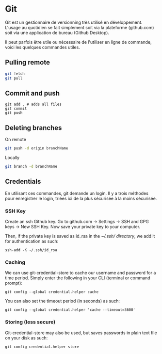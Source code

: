 # Git

Git est un gestionnaire de versionning très utilisé en développement. L'usage au quotidien se fait simplement soit via la plateforme (github.com) soit via une application de bureau (Github Desktop).

Il peut parfois être utile ou nécessaire de l'utiliser en ligne de commande, voici les quelques commandes utiles.

## Pulling remote

```bash
git fetch
git pull
```

## Commit and push

```
git add . # adds all files
git commit
git push
```

## Deleting branches

On remote

```bash
git push -d origin branchName
```

Locally

```bash
git branch -d branchName
```

## Credentials

En utilisant ces commandes, git demande un login. Il y a trois méthodes pour enregistrer le login, triées ici de la plus sécurisée à la moins sécurisée.

### SSH Key

Create an ssh Github key. Go to github.com -> Settings -> SSH and GPG keys -> New SSH Key. Now save your private key to your computer.

Then, if the private key is saved as id_rsa in the *~/.ssh/ directory*, we add it for authentication as such:

`ssh-add -K ~/.ssh/id_rsa`

### Caching

We can use git-credential-store to cache our username and password for a time period. Simply enter the following in your CLI (terminal or command prompt):

`git config --global credential.helper cache`

You can also set the timeout period (in seconds) as such:

`git config --global credential.helper 'cache --timeout=3600'`


### Storing (less secure)

Git-credential-store may also be used, but saves passwords in plain text file on your disk as such:

`git config credential.helper store`
